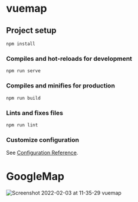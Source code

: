 # vuemap

## Project setup
```
npm install
```

### Compiles and hot-reloads for development
```
npm run serve
```

### Compiles and minifies for production
```
npm run build
```

### Lints and fixes files
```
npm run lint
```

### Customize configuration
See [Configuration Reference](https://cli.vuejs.org/config/).
# GoogleMap
![Screenshot 2022-02-03 at 11-35-29 vuemap](https://user-images.githubusercontent.com/96253943/152386862-42742c29-18bf-48cf-af80-cf40986cf312.png)
